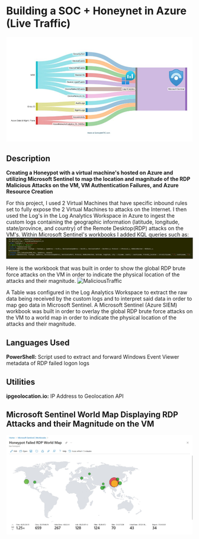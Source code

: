 # Building a SOC + Honeynet in Azure (Live Traffic)

![Microsoft Sentinel Data Flow](https://github.com/JordanBuring/Files/blob/main/MicrosoftSentinelFlowChart.jpg)

## Description 

**Creating a Honeypot with a virtual machine's hosted on Azure and utilizing Microsoft Sentinel to map the location and magnitude of the RDP Malicious Attacks on the VM, VM Authentication Failures, and Azure Resource Creation**

For this project, I used 2 Virtual Machines that have specific inbound rules set to fully expose the 2 Virtual Machines to attacks on the Internet. I then used the Log's in the Log Analytics Workspace in Azure to ingest the custom logs containing the geographic information (latitude, longitude, state/province, and country) of the Remote Desktop(RDP) attacks on the VM's. Within Microsoft Sentinel's workbooks I added KQL queries such as:
![KQLQuery](https://github.com/JordanBuring/Files/blob/main/KQLquery1.jpg)

Here is the workbook that was built in order to show the global RDP brute force attacks on the VM in order to indicate the physical location of the attacks and their magnitude.
![MaliciousTraffic]()

A Table was configured in the Log Analytics Workspace to extract the raw data being received by the custom logs and to interpret said data in order to map geo data in Microsoft Sentinel. A Microsoft Sentinel (Azure SIEM) workbook was built in order to overlay the global RDP brute force attacks on the VM to a world map in order to indicate the physical location of the attacks and their magnitude.

## Languages Used

**PowerShell:** Script used to extract and forward Windows Event Viewer metadata of RDP failed logon logs

## Utilities

**ipgeolocation.io:** IP Address to Geolocation API




## Microsoft Sentinel World Map Displaying RDP Attacks and their Magnitude on the VM

![World Map of RDP Attacks on VM](https://github.com/AaronRMartinez/Microsoft-Sentinel-Home-Lab/blob/main/Microsoft_Sentinel_World_Map_RDP_Attacks.jpg)
